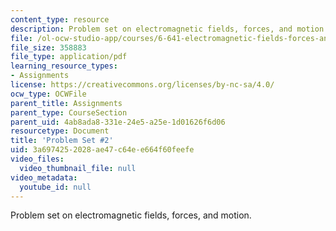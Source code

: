 ```yaml
---
content_type: resource
description: Problem set on electromagnetic fields, forces, and motion.
file: /ol-ocw-studio-app/courses/6-641-electromagnetic-fields-forces-and-motion-spring-2009/3a6974252028ae47c64ee664f60feefe_MIT6_641s09_pset02.pdf
file_size: 358883
file_type: application/pdf
learning_resource_types:
- Assignments
license: https://creativecommons.org/licenses/by-nc-sa/4.0/
ocw_type: OCWFile
parent_title: Assignments
parent_type: CourseSection
parent_uid: 4ab8ada8-331e-24e5-a25e-1d01626f6d06
resourcetype: Document
title: 'Problem Set #2'
uid: 3a697425-2028-ae47-c64e-e664f60feefe
video_files:
  video_thumbnail_file: null
video_metadata:
  youtube_id: null
---
```

Problem set on electromagnetic fields, forces, and motion.